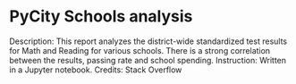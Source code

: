 # PyCity Schools analysis
Description: This report analyzes the district-wide standardized test results for Math and Reading for various schools. There is a strong correlation between the results, passing rate and school spending.
Instruction: Written in a Jupyter notebook.
Credits: Stack Overflow
